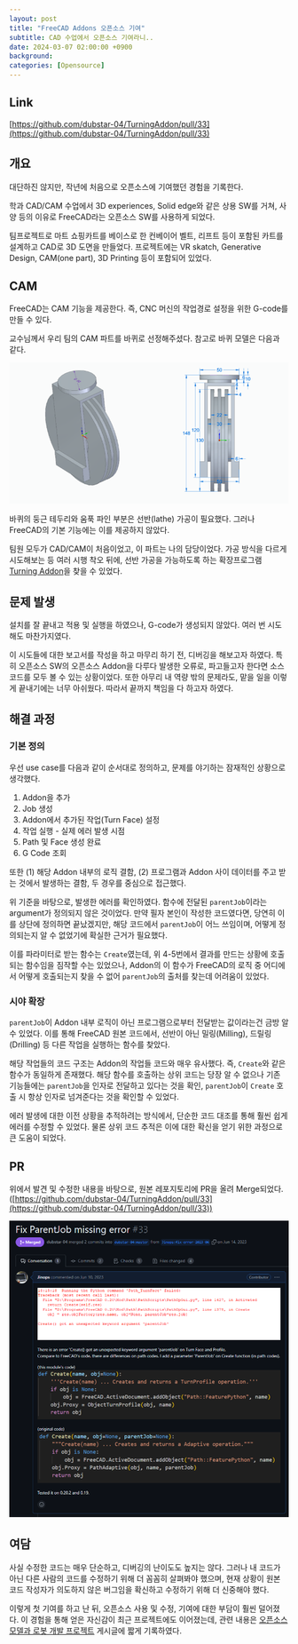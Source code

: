 ```yaml
---
layout: post
title: "FreeCAD Addons 오픈소스 기여"
subtitle: CAD 수업에서 오픈소스 기여라니..
date: 2024-03-07 02:00:00 +0900
background: 
categories: [Opensource]
---
```


## Link
[https://github.com/dubstar-04/TurningAddon/pull/33](https://github.com/dubstar-04/TurningAddon/pull/33)

## 개요
대단하진 않지만, 작년에 처음으로 오픈소스에 기여했던 경험을 기록한다.

학과 CAD/CAM 수업에서 3D experiences, Solid edge와 같은 상용 SW를 거쳐, 사양 등의 이유로 FreeCAD라는 오픈소스 SW를 사용하게 되었다.

팀프로젝트로 마트 쇼핑카트를 베이스로 한 컨베이어 벨트, 리프트 등이 포함된 카트를 설계하고 CAD로 3D 도면을 만들었다. 프로젝트에는 VR skatch, Generative Design, CAM(one part), 3D Printing 등이 포함되어 있었다.

## CAM
FreeCAD는 CAM 기능을 제공한다. 즉, CNC 머신의 작업경로 설정을 위한 G-code를 만들 수 있다.

교수님께서 우리 팀의 CAM 파트를 바퀴로 선정해주셨다. 참고로 바퀴 모델은 다음과 같다.

![wheel_model](img/posts/2024-03-07-free-cad-contribution/model.PNG)

바퀴의 둥근 테두리와 움푹 파인 부분은 선반(lathe) 가공이 필요했다. 그러나 FreeCAD의 기본 기능에는 이를 제공하지 않았다.

팀원 모두가 CAD/CAM이 처음이었고, 이 파트는 나의 담당이었다. 가공 방식을 다르게 시도해보는 등 여러 시행 착오 뒤에, 선반 가공을 가능하도록 하는 확장프로그램 [Turning Addon](https://github.com/dubstar-04/TurningAddon)을 찾을 수 있었다.

## 문제 발생

설치를 잘 끝내고 적용 및 실행을 하였으나, G-code가 생성되지 않았다. 여러 번 시도해도 마찬가지였다.

이 시도들에 대한 보고서를 작성을 하고 마무리 하기 전, 디버깅을 해보고자 하였다. 특히 오픈소스 SW의 오픈소스 Addon을 다루다 발생한 오류로, 파고들고자 한다면 소스코드를 모두 볼 수 있는 상황이었다. 또한 아무리 내 역량 밖의 문제라도, 맡을 일을 이렇게 끝내기에는 너무 아쉬웠다. 따라서 끝까지 책임을 다 하고자 하였다.
 

## 해결 과정

### 기본 정의
우선 use case를 다음과 같이 순서대로 정의하고, 문제를 야기하는 잠재적인 상황으로 생각했다.

  1. Addon을 추가
  2. Job 생성
  3. Addon에서 추가된 작업(Turn Face) 설정
  4. 작업 실행 - 실제 에러 발생 시점
  5. Path 및 Face 생성 완료
  6. G Code 조회

또한 (1) 해당 Addon 내부의 로직 결함, (2) 프로그램과 Addon 사이 데이터를 주고 받는 것에서 발생하는 결함, 두 경우를 중심으로 접근했다.



위 기준을 바탕으로, 발생한 에러를 확인하였다. 함수에 전달된 `parentJob`이라는 argument가 정의되지 않은 것이었다. 만약 필자 본인이 작성한 코드였다면, 당연히 이를 상단에 정의하면 끝났겠지만, 해당 코드에서 `parentJob`이 어느 쓰임이며, 어떻게 정의되는지 알 수 없었기에 확실한 근거가 필요했다.

이를 파라미터로 받는 함수는 `Create`였는데, 위 4-5번에서 결과를 만드는 상황에 호출되는 함수임을 짐작할 수는 있었으나, Addon의 이 함수가 FreeCAD의 로직 중 어디에서 어떻게 호출되는지 찾을 수 없어  `parentJob`의 출처를 찾는데 어려움이 있었다.

### 시야 확장

`parentJob`이 Addon 내부 로직이 아닌 프로그램으로부터 전달받는 값이라는건 금방 알 수 있었다. 이를 통해 FreeCAD 원본 코드에서, 선반이 아닌 밀링(Milling), 드릴링(Drilling) 등 다른 작업을 실행하는 함수를 찾았다.

해당 작업들의 코드 구조는 Addon의 작업들 코드와 매우 유사했다. 즉, `Create`와 같은 함수가 동일하게 존재했다. 해당 함수를 호출하는 상위 코드는 당장 알 수 없으나 기존 기능들에는 `parentJob`을 인자로 전달하고 있다는 것을 확인, `parentJob`이 `Create` 호출 시 항상 인자로 넘겨준다는 것을 확인할 수 있었다.

에러 발생에 대한 이전 상황을 추적하려는 방식에서, 단순한 코드 대조를 통해 훨씬 쉽게 에러를 수정할 수 있었다. 물론 상위 코드 추적은 이에 대한 확신을 얻기 위한 과정으로 큰 도움이 되었다.

## PR

위에서 발견 및 수정한 내용을 바탕으로, 원본 레포지토리에 PR을 올려 Merge되었다. ([https://github.com/dubstar-04/TurningAddon/pull/33](https://github.com/dubstar-04/TurningAddon/pull/33))

![PR](img/posts/2024-03-07-free-cad-contribution/PR.png)


## 여담

사실 수정한 코드는 매우 단순하고, 디버깅의 난이도도 높지는 않다. 그러나 내 코드가 아닌 다른 사람의 코드를 수정하기 위해 더 꼼꼼히 살펴봐야 했으며, 현재 상황이 원본 코드 작성자가 의도하지 않은 버그임을 확신하고 수정하기 위해 더 신중해야 했다.

이렇게 첫 기여를 하고 난 뒤, 오픈소스 사용 및 수정, 기여에 대한 부담이 훨씬 덜어졌다. 이 경험을 통해 얻은 자신감이 최근 프로젝트에도 이어졌는데, 관련 내용은 [오픈소스 모델과 로봇 개발 프로젝트](https://jinops.github.io/%ED%9A%8C%EA%B3%A0/%ED%94%84%EB%A1%9C%EC%A0%9D%ED%8A%B8/2024/01/16/conveyor-alignment-robot.html) 게시글에 짧게 기록하였다.
